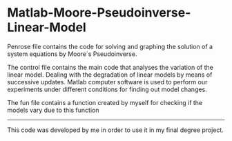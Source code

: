 # Matlab-Moore-Pseudoinverse-Linear-Model

Penrose file contains the code for solving and graphing the solution of a system equations by Moore´s Pseudoinverse.  

The control file contains the main code that analyses the variation of the linear model. Dealing with the degradation of linear models by means of successive updates. Matlab computer software is used to perform our experiments under different conditions for finding out model changes. 

The fun file contains a function created by myself for checking if the models vary due to this function

-----------------------------------------
This code was developed by me in order to use it in my final degree project.

